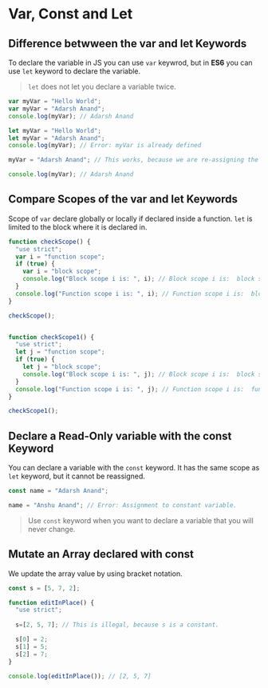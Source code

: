 # Var, Const and Let

## Difference betwween the var and let Keywords

To declare the variable in JS you can use ```var``` keywrod, but in **ES6** you can use ```let``` keyword to declare the variable.

> ```let``` does not let you declare a variable twice.

```js
var myVar = "Hello World";
var myVar = "Adarsh Anand";
console.log(myVar); // Adarsh Anand

let myVar = "Hello World";
let myVar = "Adarsh Anand";
console.log(myVar); // Error: myVar is already defined

myVar = "Adarsh Anand"; // This works, because we are re-assigning the value not declaring it.

console.log(myVar); // Adarsh Anand
```

## Compare Scopes of the var and let Keywords

Scope of ```var``` declare globally or locally if declared inside a function.
```let``` is limited to the block where it is declared in.

```js
function checkScope() {
  "use strict";
  var i = "function scope";
  if (true) {
    var i = "block scope";
    console.log("Block scope i is: ", i); // Block scope i is:  block scope
  }
  console.log("Function scope i is: ", i); // Function scope i is:  block scope
}

checkScope();


function checkScope1() {
  "use strict";
  let j = "function scope";
  if (true) {
    let j = "block scope";
    console.log("Block scope i is: ", j); // Block scope i is:  block scope
  }
  console.log("Function scope i is: ", j); // Function scope i is:  function scope
}

checkScope1();
```

## Declare a Read-Only variable with the const Keyword

You can declare a variable with the ```const``` keyword. It has the same scope as ```let``` keyword, but it cannot be reassigned.

```js
const name = "Adarsh Anand";

name = "Anshu Anand"; // Error: Assignment to constant variable.
```

> Use ```const``` keyword when you want to declare a variable that you will never change.

## Mutate an Array declared with const

We update the array value by using bracket notation.

```js
const s = [5, 7, 2];

function editInPlace() {
  "use strict";
  
  s=[2, 5, 7]; // This is illegal, because s is a constant.

  s[0] = 2;
  s[1] = 5;
  s[2] = 7;
}

console.log(editInPlace()); // [2, 5, 7]
```

